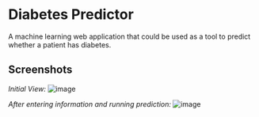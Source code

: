 # Diabetes Predictor
A machine learning web application that could be used as a tool to predict whether a patient has diabetes.

## Screenshots
_Initial View:_
![image](https://user-images.githubusercontent.com/69637288/162501290-82fe4057-aeed-4c71-85ab-d9e80fc4bca6.png)

_After entering information and running prediction:_
![image](https://user-images.githubusercontent.com/69637288/162501535-66112722-aa4d-4b9a-ae74-fead52606213.png)

